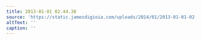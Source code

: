 ```yaml
---
title: 2013-01-01 02.44.38
source: 'https://static.jamesdigioia.com/uploads/2014/01/2013-01-01-02-44-38-scaled.jpg'
altText: ''
caption: ''
---
```


